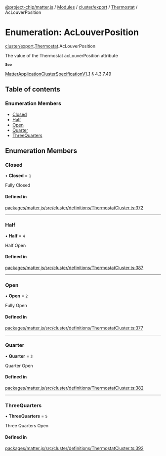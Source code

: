 [@project-chip/matter.js](../README.md) / [Modules](../modules.md) / [cluster/export](../modules/cluster_export.md) / [Thermostat](../modules/cluster_export.Thermostat.md) / AcLouverPosition

# Enumeration: AcLouverPosition

[cluster/export](../modules/cluster_export.md).[Thermostat](../modules/cluster_export.Thermostat.md).AcLouverPosition

The value of the Thermostat acLouverPosition attribute

**`See`**

[MatterApplicationClusterSpecificationV1_1](../interfaces/spec_export.MatterApplicationClusterSpecificationV1_1.md) § 4.3.7.49

## Table of contents

### Enumeration Members

- [Closed](cluster_export.Thermostat.AcLouverPosition.md#closed)
- [Half](cluster_export.Thermostat.AcLouverPosition.md#half)
- [Open](cluster_export.Thermostat.AcLouverPosition.md#open)
- [Quarter](cluster_export.Thermostat.AcLouverPosition.md#quarter)
- [ThreeQuarters](cluster_export.Thermostat.AcLouverPosition.md#threequarters)

## Enumeration Members

### Closed

• **Closed** = ``1``

Fully Closed

#### Defined in

[packages/matter.js/src/cluster/definitions/ThermostatCluster.ts:372](https://github.com/project-chip/matter.js/blob/b7330d72/packages/matter.js/src/cluster/definitions/ThermostatCluster.ts#L372)

___

### Half

• **Half** = ``4``

Half Open

#### Defined in

[packages/matter.js/src/cluster/definitions/ThermostatCluster.ts:387](https://github.com/project-chip/matter.js/blob/b7330d72/packages/matter.js/src/cluster/definitions/ThermostatCluster.ts#L387)

___

### Open

• **Open** = ``2``

Fully Open

#### Defined in

[packages/matter.js/src/cluster/definitions/ThermostatCluster.ts:377](https://github.com/project-chip/matter.js/blob/b7330d72/packages/matter.js/src/cluster/definitions/ThermostatCluster.ts#L377)

___

### Quarter

• **Quarter** = ``3``

Quarter Open

#### Defined in

[packages/matter.js/src/cluster/definitions/ThermostatCluster.ts:382](https://github.com/project-chip/matter.js/blob/b7330d72/packages/matter.js/src/cluster/definitions/ThermostatCluster.ts#L382)

___

### ThreeQuarters

• **ThreeQuarters** = ``5``

Three Quarters Open

#### Defined in

[packages/matter.js/src/cluster/definitions/ThermostatCluster.ts:392](https://github.com/project-chip/matter.js/blob/b7330d72/packages/matter.js/src/cluster/definitions/ThermostatCluster.ts#L392)

